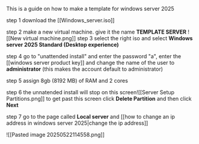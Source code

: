 This is a guide on how to make a template for windows server 2025

step 1 download the [[Windows_server.iso]]

step 2 make a new virtual machine. give it the name **TEMPLATE SERVER**
![[New virtual machine.png]]
step 3 select the right iso and select **Windows server 2025 Standard (Desktop experience)**

step 4 go to "unattended install" and enter the password "a", enter the [[windows server product key]] and change the name of the user to **administrator** (this makes the account default to administrator)

step 5 assign 8gb (8192 MB) of RAM and 2 cores

step 6 the unnatended install will stop on this screen![[Server Setup Partitions.png]]
to get past this screen click **Delete Partition** and then click **Next**

step 7 go to the page called **Local server** and [[how to change an ip address in windows server 2025|change the ip address]]

![[Pasted image 20250522114558.png]]